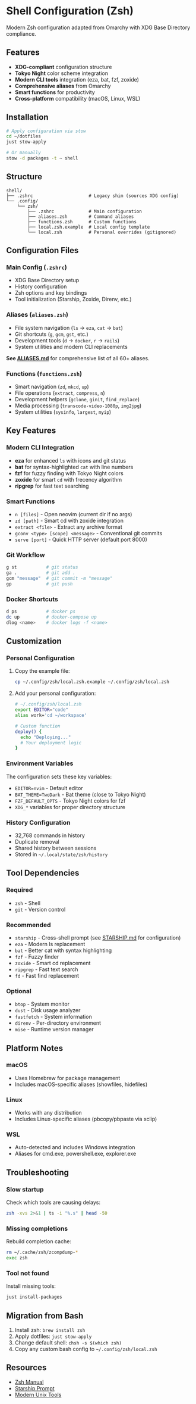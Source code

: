 # Shell Configuration (Zsh)

Modern Zsh configuration adapted from Omarchy with XDG Base Directory compliance.

## Features

- **XDG-compliant** configuration structure
- **Tokyo Night** color scheme integration
- **Modern CLI tools** integration (eza, bat, fzf, zoxide)
- **Comprehensive aliases** from Omarchy
- **Smart functions** for productivity
- **Cross-platform** compatibility (macOS, Linux, WSL)

## Installation

```bash
# Apply configuration via stow
cd ~/dotfiles
just stow-apply

# Or manually
stow -d packages -t ~ shell
```

## Structure

```
shell/
├── .zshrc                     # Legacy shim (sources XDG config)
└── .config/
    └── zsh/
        ├── .zshrc             # Main configuration
        ├── aliases.zsh        # Command aliases
        ├── functions.zsh      # Custom functions
        ├── local.zsh.example  # Local config template
        └── local.zsh          # Personal overrides (gitignored)
```

## Configuration Files

### Main Config (`.zshrc`)
- XDG Base Directory setup
- History configuration
- Zsh options and key bindings
- Tool initialization (Starship, Zoxide, Direnv, etc.)

### Aliases (`aliases.zsh`)
- File system navigation (`ls` → `eza`, `cat` → `bat`)
- Git shortcuts (`g`, `gcm`, `gst`, etc.)
- Development tools (`d` → `docker`, `r` → `rails`)
- System utilities and modern CLI replacements

**See [ALIASES.md](./ALIASES.md)** for comprehensive list of all 60+ aliases.

### Functions (`functions.zsh`)
- Smart navigation (`zd`, `mkcd`, `up`)
- File operations (`extract`, `compress`, `n`)
- Development helpers (`gclone`, `ginit`, `find_replace`)
- Media processing (`transcode-video-1080p`, `img2jpg`)
- System utilities (`sysinfo`, `largest`, `myip`)

## Key Features

### Modern CLI Integration
- **eza** for enhanced `ls` with icons and git status
- **bat** for syntax-highlighted `cat` with line numbers
- **fzf** for fuzzy finding with Tokyo Night colors
- **zoxide** for smart `cd` with frecency algorithm
- **ripgrep** for fast text searching

### Smart Functions
- `n [files]` - Open neovim (current dir if no args)
- `zd [path]` - Smart cd with zoxide integration
- `extract <file>` - Extract any archive format
- `gconv <type> [scope] <message>` - Conventional git commits
- `serve [port]` - Quick HTTP server (default port 8000)

### Git Workflow
```bash
g st           # git status
ga .           # git add .
gcm "message"  # git commit -m "message"
gp             # git push
```

### Docker Shortcuts
```bash
d ps           # docker ps
dc up          # docker-compose up
dlog <name>    # docker logs -f <name>
```

## Customization

### Personal Configuration
1. Copy the example file:
   ```bash
   cp ~/.config/zsh/local.zsh.example ~/.config/zsh/local.zsh
   ```

2. Add your personal configuration:
   ```bash
   # ~/.config/zsh/local.zsh
   export EDITOR="code"
   alias work='cd ~/workspace'
   
   # Custom function
   deploy() {
     echo "Deploying..."
     # Your deployment logic
   }
   ```

### Environment Variables
The configuration sets these key variables:
- `EDITOR=nvim` - Default editor
- `BAT_THEME=TwoDark` - Bat theme (close to Tokyo Night)
- `FZF_DEFAULT_OPTS` - Tokyo Night colors for fzf
- `XDG_*` variables for proper directory structure

### History Configuration
- 32,768 commands in history
- Duplicate removal
- Shared history between sessions
- Stored in `~/.local/state/zsh/history`

## Tool Dependencies

### Required
- `zsh` - Shell
- `git` - Version control

### Recommended
- `starship` - Cross-shell prompt (see [STARSHIP.md](STARSHIP.md) for configuration)
- `eza` - Modern ls replacement
- `bat` - Better cat with syntax highlighting
- `fzf` - Fuzzy finder
- `zoxide` - Smart cd replacement
- `ripgrep` - Fast text search
- `fd` - Fast find replacement

### Optional
- `btop` - System monitor
- `dust` - Disk usage analyzer
- `fastfetch` - System information
- `direnv` - Per-directory environment
- `mise` - Runtime version manager

## Platform Notes

### macOS
- Uses Homebrew for package management
- Includes macOS-specific aliases (showfiles, hidefiles)

### Linux
- Works with any distribution
- Includes Linux-specific aliases (pbcopy/pbpaste via xclip)

### WSL
- Auto-detected and includes Windows integration
- Aliases for cmd.exe, powershell.exe, explorer.exe

## Troubleshooting

### Slow startup
Check which tools are causing delays:
```bash
zsh -xvs 2>&1 | ts -i "%.s" | head -50
```

### Missing completions
Rebuild completion cache:
```bash
rm ~/.cache/zsh/zcompdump-*
exec zsh
```

### Tool not found
Install missing tools:
```bash
just install-packages
```

## Migration from Bash

1. Install zsh: `brew install zsh`
2. Apply dotfiles: `just stow-apply`
3. Change default shell: `chsh -s $(which zsh)`
4. Copy any custom bash config to `~/.config/zsh/local.zsh`

## Resources

- [Zsh Manual](http://zsh.sourceforge.net/Doc/)
- [Starship Prompt](https://starship.rs/)
- [Modern Unix Tools](https://github.com/ibraheemdev/modern-unix)